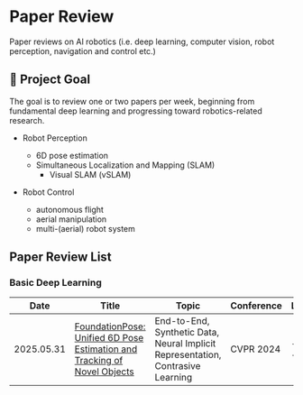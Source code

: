 # Paper Review
Paper reviews on AI robotics (i.e. deep learning, computer vision, robot perception, navigation and control etc.)

## 🌟 Project Goal
The goal is to review one or two papers per week, beginning from fundamental deep learning and progressing toward robotics-related research.

- Robot Perception
  - 6D pose estimation
  - Simultaneous Localization and Mapping (SLAM)
    - Visual SLAM (vSLAM)
 
- Robot Control
  - autonomous flight
  - aerial manipulation
  - multi-(aerial) robot system

## Paper Review List
### Basic Deep Learning
| Date | Title | Topic | Conference | Link |
| ----- | ----- | ----- | ---------- | ----- |
|2025.05.31| [FoundationPose: Unified 6D Pose Estimation and Tracking of Novel Objects](https://arxiv.org/abs/2312.08344) | End-to-End, Synthetic Data, Neural Implicit Representation, Contrasive Learning | CVPR 2024 | ----- |
